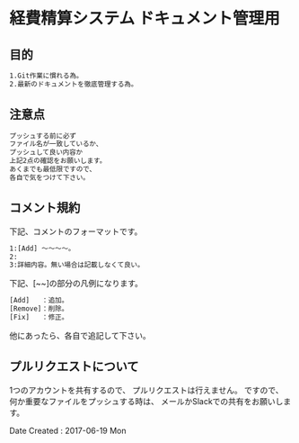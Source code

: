 # 経費精算システム ドキュメント管理用

## 目的
```sh
1.Git作業に慣れる為。
2.最新のドキュメントを徹底管理する為。
```

## 注意点
```sh
プッシュする前に必ず
ファイル名が一致しているか、
プッシュして良い内容か
上記2点の確認をお願いします。
あくまでも最低限ですので、
各自で気をつけて下さい。
```

## コメント規約
下記、コメントのフォーマットです。
```sh
1:[Add] ～～～～。
2:
3:詳細内容。無い場合は記載しなくて良い。
```

下記、[~~]の部分の凡例になります。
```sh
[Add]   ：追加。
[Remove]：削除。
[Fix]   ：修正。
```
他にあったら、各自で追記して下さい。

## プルリクエストについて
1つのアカウントを共有するので、
プルリクエストは行えません。
ですので、
何か重要なファイルをプッシュする時は、
メールかSlackでの共有をお願いします。

Date Created : 2017-06-19 Mon

